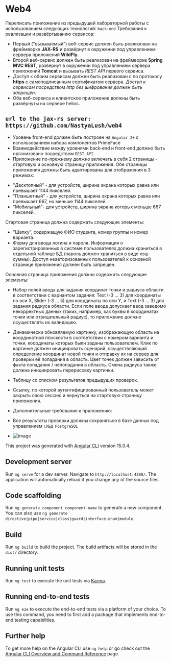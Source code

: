 # Web4

Переписать приложение из предыдущей лабораторной работы с использованием следующих технологий:
`back-end`
Требования к реализации и развёртыванию сервисов:


- Первый ("вызываемый") веб-сервис должен быть реализован на фреймворке **JAX-RS** и развёрнут в окружении под управлением сервера приложений **WildFly**.
- Второй веб-сервис должен быть реализован на фреймворке **Spring MVC REST**, развёрнут в окружении под управлением сервера приложений **Tomcat** и вызывать *REST API* первого сервиса.
- Доступ к обоим сервисам должен быть реализован с по протоколу **https** с самоподписанным сертификатом сервера. *Доступ к сервисам посредством http без шифрования должен быть запрещён*.
- Оба веб-сервиса и клиентское приложение должны быть развёрнуты на сервере helios.


`url to the jax-rs server: https://github.com/NastyaLush/web4`
----------------------------------------------------------------------------------------------
+ Уровень front-end должен быть построен на `Angular 2+` с использованием набора компонентов PrimeFace
+ Взаимодействие между уровнями back-end и front-end должно быть организовано посредством `REST API`.
+ Приложение по-прежнему должно включать в себя 2 страницы - стартовую и основную страницу приложения. Обе страницы приложения должны быть адаптированы для отображения в 3 режимах:

 - "Десктопный" - для устройств, ширина экрана которых равна или превышает 1144 пикселей.
 - "Планшетный" - для устройств, ширина экрана которых равна или превышает 667, но меньше 1144 пикселей.
 - "Мобильный"- для устройств, ширина экрана которых меньше 667 пикселей.
 
 
Стартовая страница должна содержать следующие элементы:

- "Шапку", содержащую ФИО студента, номер группы и номер варианта.
- Форму для ввода логина и пароля. Информация о зарегистрированных в системе пользователях должна храниться в отдельной таблице БД (пароль должен храниться в виде хэш-суммы). Доступ неавторизованных пользователей к основной странице приложения должен быть запрещён.


Основная страница приложения должна содержать следующие элементы:

- Набор полей ввода для задания координат точки и радиуса области в соответствии с вариантом задания: Text (-3 ... 3) для координаты по оси X, Slider (-3 ... 5) для координаты по оси Y, и Text (-3 ... 3) для задания радиуса области. Если поле ввода допускает ввод заведомо некорректных данных (таких, например, как буквы в координатах точки или отрицательный радиус), то приложение должно осуществлять их валидацию.
- Динамически обновляемую картинку, изображающую область на координатной плоскости в соответствии с номером варианта и точки, координаты которых были заданы пользователем. Клик по картинке должен инициировать сценарий, осуществляющий определение координат новой точки и отправку их на сервер для проверки её попадания в область. Цвет точек должен зависить от факта попадания / непопадания в область. Смена радиуса также должна инициировать перерисовку картинки.
- Таблицу со списком результатов предыдущих проверок.
- Ссылку, по которой аутентифицированный пользователь может закрыть свою сессию и вернуться на стартовую страницу приложения.


- Дополнительные требования к приложению:

- Все результаты проверки должны сохраняться в базе данных под управлением `СУБД PostgreSQL`
- ![image](https://user-images.githubusercontent.com/95052885/215433763-51801c32-2022-4cd9-95bf-f9397d68221f.png)



This project was generated with [Angular CLI](https://github.com/angular/angular-cli) version 15.0.4.

## Development server

Run `ng serve` for a dev server. Navigate to `http://localhost:4200/`. The application will automatically reload if you change any of the source files.

## Code scaffolding

Run `ng generate component component-name` to generate a new component. You can also use `ng generate directive|pipe|service|class|guard|interface|enum|module`.

## Build

Run `ng build` to build the project. The build artifacts will be stored in the `dist/` directory.

## Running unit tests

Run `ng test` to execute the unit tests via [Karma](https://karma-runner.github.io).

## Running end-to-end tests

Run `ng e2e` to execute the end-to-end tests via a platform of your choice. To use this command, you need to first add a package that implements end-to-end testing capabilities.

## Further help

To get more help on the Angular CLI use `ng help` or go check out the [Angular CLI Overview and Command Reference](https://angular.io/cli) page.
